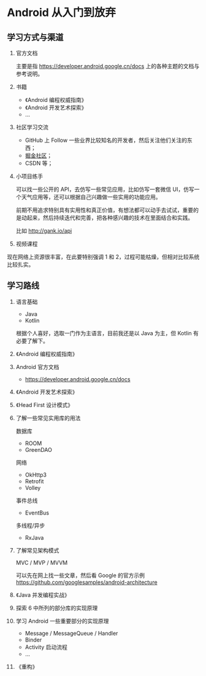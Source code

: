 # Android 从入门到放弃

## 学习方式与渠道

1. 官方文档

    主要是指 <https://developer.android.google.cn/docs> 上的各种主题的文档与参考说明。

2. 书籍
    - 《Android 编程权威指南》
    - 《Android 开发艺术探索》
    - ...
    
3. 社区学习交流
    - GitHub 上 Follow 一些业界比较知名的开发者，然后关注他们关注的东西；
    - [掘金社区](https://juejin.im)；
    - CSDN 等；

4. 小项目练手

    可以找一些公开的 API，去仿写一些常见应用，比如仿写一套微信 UI，仿写一个天气应用等，还可以根据自己兴趣做一些实用的功能应用。

    前期不用追求特别具有实用性和真正价值，有想法都可以动手去试试，重要的是动起来，然后持续迭代和完善，把各种感兴趣的技术在里面结合和实践。

    比如 <http://gank.io/api>

5. 视频课程
    
现在网络上资源很丰富，在此要特别强调 1 和 2，过程可能枯燥，但相对比较系统比较扎实。

## 学习路线

1. 语言基础

    - Java
    - Kotlin

    根据个人喜好，选取一门作为主语言，目前我还是以 Java 为主，但 Kotlin 有必要了解下。

2. 《Android 编程权威指南》

3. Android 官方文档

    - <https://developer.android.google.cn/docs> 

4. 《Android 开发艺术探索》

5. 《Head First 设计模式》

6. 了解一些常见实用库的用法

    数据库
    
    - ROOM
    - GreenDAO

    网络

    - OkHttp3
    - Retrofit
    - Volley

    事件总线

    - EventBus
    
    多线程/异步

    - RxJava

7. 了解常见架构模式

    MVC / MVP / MVVM

    可以先在网上找一些文章，然后看 Google 的官方示例 <https://github.com/googlesamples/android-architecture>

8. 《Java 并发编程实战》

9. 探索 6 中所列的部分库的实现原理

10. 学习 Android 一些重要部分的实现原理

    - Message / MessageQueue / Handler
    - Binder
    - Activity 启动流程
    - ...

11. 《重构》
